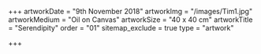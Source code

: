 +++
artworkDate = "9th November 2018"
artworkImg = "/images/Tim1.jpg"
artworkMedium = "Oil on Canvas"
artworkSize = "40 x 40 cm"
artworkTitle = "Serendipity"
order = "01"
sitemap_exclude = true
type = "artwork"

+++
